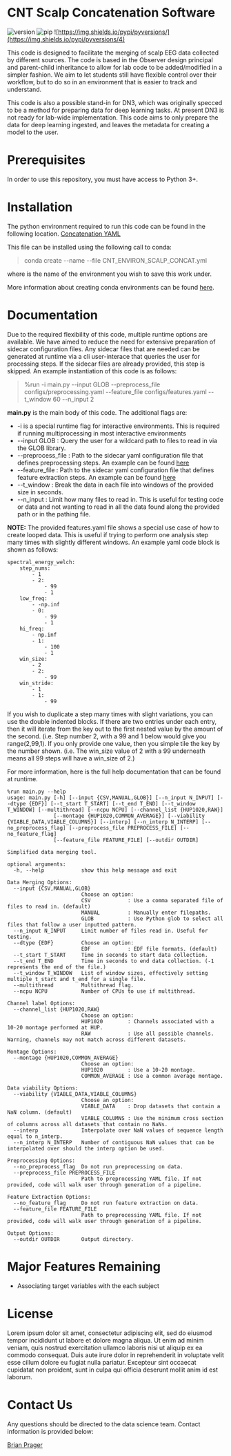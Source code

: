 CNT Scalp Concatenation Software
================
![version](https://img.shields.io/badge/version-0.2.1-blue)
![pip](https://img.shields.io/pypi/v/pip.svg)
![https://img.shields.io/pypi/pyversions/](https://img.shields.io/pypi/pyversions/4)

This code is designed to facilitate the merging of scalp EEG data collected by different sources. The code is based in the Observer design principal and parent-child inheritance to allow for lab code to be added/modified in a simpler fashion. We aim to let students still have flexible control over their workflow, but to do so in an environment that is easier to track and understand.

This code is also a possible stand-in for DN3, which was originally specced to be a method for preparing data for deep learning tasks. At present DN3 is not ready for lab-wide implementation. This code aims to only prepare the data for deep learning ingested, and leaves the metadata for creating a model to the user.

# Prerequisites
In order to use this repository, you must have access to Python 3+. 

# Installation

The python environment required to run this code can be found in the following location. [Concatenation YAML](/core_libraries/python/scalp/envs/CNT_ENVIRON_SCALP_CONCAT.yml)

This file can be installed using the following call to conda:

> conda create --name <env> --file CNT_ENVIRON_SCALP_CONCAT.yml

where <env> is the name of the environment you wish to save this work under.

More information about creating conda environments can be found [here](https://conda.io/projects/conda/en/latest/user-guide/tasks/manage-environments.html).

# Documentation

Due to the required flexibility of this code, multiple runtime options are available. We have aimed to reduce the need for extensive preparation of sidecar configuration files. Any sidecar files that are needed can be generated at runtime via a cli user-interace that queries the user for processing steps. If the sidecar files are already provided, this step is skipped. An example instantiation of this code is as follows:

> %run -i main.py --input GLOB --preprocess_file configs/preprocessing.yaml --feature_file configs/features.yaml --t_window 60 --n_input 2

**main.py** is the main body of this code. The additional flags are:
 * -i is a special runtime flag for interactive environments. This is required if running multiprocessing in most interactive environments
 * --input GLOB : Query the user for a wildcard path to files to read in via the GLOB library.
 * --preprocess_file : Path to the sidecar yaml configuration file that defines preprocessing steps. An example can be found [here](scripts/SCALP_CONCAT-EEG/configs/preprocessing.yaml)
 * --feature_file : Path to the sidecar yaml configuration file that defines feature extraction steps. An example can be found [here](scripts/SCALP_CONCAT-EEG/configs/features.yaml)
 * --t_window : Break the data in each file into windows of the provided size in seconds.
 * --n_input : Limit how many files to read in. This is useful for testing code or data and not wanting to read in all the data found along the provided path or in the pathing file.

**NOTE:** The provided features.yaml file shows a special use case of how to create looped data. This is useful if trying to perform one analysis step many times with slightly different windows. An example yaml code block is shown as follows:
```
spectral_energy_welch:
    step_nums:
        - 1
        - 2:
            - 99
            - 1
    low_freq:
        - -np.inf
        - 0:
            - 99
            - 1
    hi_freq:
        - np.inf
        - 1:
            - 100
            - 1
    win_size:
        - 2
        - 2:
            - 99
    win_stride:
        - 1
        - 1:
            - 99
```

If you wish to duplicate a step many times with slight variations, you can use the double indented blocks. If there are two entries under each entry, then it will iterate from the key out to the first nested value  by the amount of the second. (i.e. Step number 2, with a 99 and 1 below would give you range(2,99,1). If you only provide one value, then you simple tile the key by the number shown. (i.e. The win_size value of 2 with a 99 underneath means all 99 steps will have a win_size of 2.)

For more information, here is the full help documentation that can be found at runtime.

```
%run main.py --help
usage: main.py [-h] [--input {CSV,MANUAL,GLOB}] [--n_input N_INPUT] [--dtype {EDF}] [--t_start T_START] [--t_end T_END] [--t_window T_WINDOW] [--multithread] [--ncpu NCPU] [--channel_list {HUP1020,RAW}]
               [--montage {HUP1020,COMMON_AVERAGE}] [--viability {VIABLE_DATA,VIABLE_COLUMNS}] [--interp] [--n_interp N_INTERP] [--no_preprocess_flag] [--preprocess_file PREPROCESS_FILE] [--no_feature_flag]
               [--feature_file FEATURE_FILE] [--outdir OUTDIR]

Simplified data merging tool.

optional arguments:
  -h, --help            show this help message and exit

Data Merging Options:
  --input {CSV,MANUAL,GLOB}
                        Choose an option:
                        CSV            : Use a comma separated file of files to read in. (default)
                        MANUAL         : Manually enter filepaths.
                        GLOB           : Use Python glob to select all files that follow a user inputted pattern.
  --n_input N_INPUT     Limit number of files read in. Useful for testing.
  --dtype {EDF}         Choose an option:
                        EDF            : EDF file formats. (default)
  --t_start T_START     Time in seconds to start data collection.
  --t_end T_END         Time in seconds to end data collection. (-1 represents the end of the file.)
  --t_window T_WINDOW   List of window sizes, effectively setting multiple t_start and t_end for a single file.
  --multithread         Multithread flag.
  --ncpu NCPU           Number of CPUs to use if multithread.

Channel label Options:
  --channel_list {HUP1020,RAW}
                        Choose an option:
                        HUP1020        : Channels associated with a 10-20 montage performed at HUP.
                        RAW            : Use all possible channels. Warning, channels may not match across different datasets.

Montage Options:
  --montage {HUP1020,COMMON_AVERAGE}
                        Choose an option:
                        HUP1020        : Use a 10-20 montage.
                        COMMON_AVERAGE : Use a common average montage.

Data viability Options:
  --viability {VIABLE_DATA,VIABLE_COLUMNS}
                        Choose an option:
                        VIABLE_DATA    : Drop datasets that contain a NaN column. (default)
                        VIABLE_COLUMNS : Use the minimum cross section of columns across all datasets that contain no NaNs.
  --interp              Interpolate over NaN values of sequence length equal to n_interp.
  --n_interp N_INTERP   Number of contiguous NaN values that can be interpolated over should the interp option be used.

Preprocessing Options:
  --no_preprocess_flag  Do not run preprocessing on data.
  --preprocess_file PREPROCESS_FILE
                        Path to preprocessing YAML file. If not provided, code will walk user through generation of a pipeline.

Feature Extraction Options:
  --no_feature_flag     Do not run feature extraction on data.
  --feature_file FEATURE_FILE
                        Path to preprocessing YAML file. If not provided, code will walk user through generation of a pipeline.

Output Options:
  --outdir OUTDIR       Output directory.
```

# Major Features Remaining
- Associating target variables with the each subject

# License
Lorem ipsum dolor sit amet, consectetur adipiscing elit, sed do eiusmod tempor incididunt ut labore et dolore magna aliqua. Ut enim ad minim veniam, quis nostrud exercitation ullamco laboris nisi ut aliquip ex ea commodo consequat. Duis aute irure dolor in reprehenderit in voluptate velit esse cillum dolore eu fugiat nulla pariatur. Excepteur sint occaecat cupidatat non proident, sunt in culpa qui officia deserunt mollit anim id est laborum.

# Contact Us
Any questions should be directed to the data science team. Contact information is provided below:

[Brian Prager](mailto:bjprager@seas.upenn.edu)

